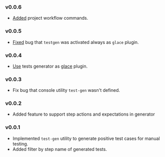 ### v0.0.6

- [Added](https://github.com/glacejs/glace-testgen/commit/49b0f1ffbfdd414806ff70b4b553ee490d10ddc4) project workflow commands.

### v0.0.5

- [Fixed](https://github.com/glacejs/glace-testgen/commit/5659d81a942ec2d165cece9e31aceeb1f39891ac) bug that `testgen` was activated always as `glace` plugin.

### v0.0.4

- [Use](https://github.com/glacejs/glace-testgen/commit/d97310351d2700364d4da5850a0e9e2ea8b0935d) tests generator as [glace](https://glacejs.github.io/glace-core/index.html) plugin.

### v0.0.3

- Fix bug that console utility `test-gen` wasn't defined.

### v0.0.2

- Added feature to support step actions and expectations in generator

### v0.0.1

- Implemented `test-gen` utility to generate positive test cases for manual testing.
- Added filter by step name of generated tests.
